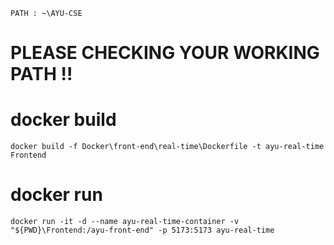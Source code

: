 `PATH : ~\AYU-CSE`
# PLEASE CHECKING YOUR WORKING PATH !!
# docker build
```
docker build -f Docker\front-end\real-time\Dockerfile -t ayu-real-time Frontend
```

# docker run
```
docker run -it -d --name ayu-real-time-container -v "${PWD}\Frontend:/ayu-front-end" -p 5173:5173 ayu-real-time
```